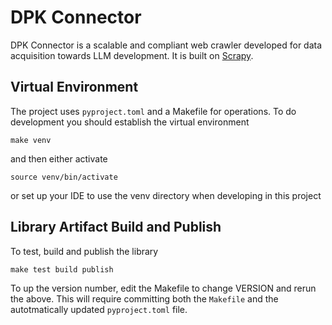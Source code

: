 # DPK Connector

DPK Connector is a scalable and compliant web crawler developed for data acquisition towards LLM development. It is built on [Scrapy](https://scrapy.org/).

## Virtual Environment

The project uses `pyproject.toml` and a Makefile for operations.
To do development you should establish the virtual environment
```shell
make venv
```
and then either activate
```shell
source venv/bin/activate
```
or set up your IDE to use the venv directory when developing in this project

## Library Artifact Build and Publish
To test, build and publish the library
```shell
make test build publish
```

To up the version number, edit the Makefile to change VERSION and rerun the above. This will require committing both the `Makefile` and the autotmatically updated `pyproject.toml` file.
